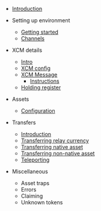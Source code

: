 - [Introduction](intro.md)
- Setting up environment
  - [Getting started](environment.md)
  - [Channels](channels.md)
  
- XCM details
  - [Intro](xcm-intro.md)
  - [XCM config](xcm-config.md)
  - [XCM Message](xcm-message.md)
    - [Instructions](xcm-instructions.md)
  - [Holding register](xcm-holding.md)

- Assets
  - [Configuration](asset-config.md)

- Transfers
  - [Introduction](transfer-intro.md)
  - [Transferring relay currency](transfer-ksm.md)
  - [Transferring native asset](transfer-native.md)
  - [Transferring non-native asset](transfer-reserve.md)
  - [Teleporting](transfer-teleport.md)

- Miscellaneous 
  - Asset traps
  - Errors
  - Claiming
  - Unknown tokens